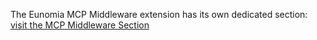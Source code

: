 The Eunomia MCP Middleware extension has its own dedicated section: [visit the MCP Middleware Section](../../mcp_middleware/index.md)
